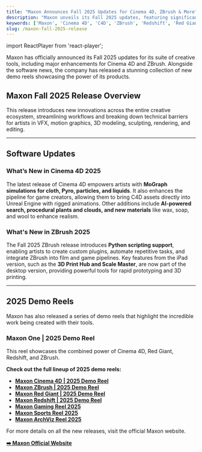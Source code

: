 ```yaml
---
title: "Maxon Announces Fall 2025 Updates for Cinema 4D, ZBrush & More"
description: "Maxon unveils its Fall 2025 updates, featuring significant enhancements for Cinema 4D and ZBrush, alongside a stunning collection of new demo reels."
keywords: ['Maxon', 'Cinema 4D', 'C4D', 'ZBrush', 'Redshift', 'Red Giant', 'Maxon One', '3D', 'VFX', 'motion graphics', 'update']
slug: /maxon-fall-2025-release
---
```


import ReactPlayer from 'react-player';

Maxon has officially announced its Fall 2025 updates for its suite of creative tools, including major enhancements for Cinema 4D and ZBrush. Alongside the software news, the company has released a stunning collection of new demo reels showcasing the power of its products.

## Maxon Fall 2025 Release Overview

This release introduces new innovations across the entire creative ecosystem, streamlining workflows and breaking down technical barriers for artists in VFX, motion graphics, 3D modeling, sculpting, rendering, and editing.

<div className="player-wrapper">
  <ReactPlayer
    className="react-player"
    url="https://www.youtube.com/watch?v=Wa2poeAmFc4"
    width="100%"
    height="100%"
    controls={true}
  />
</div>

---

## Software Updates

### What’s New in Cinema 4D 2025

The latest release of Cinema 4D empowers artists with **MoGraph simulations for cloth, Pyro, particles, and liquids**. It also enhances the pipeline for game creators, allowing them to bring C4D assets directly into Unreal Engine with rigged animations. Other additions include **AI-powered search, procedural plants and clouds, and new materials** like wax, soap, and wool to enhance realism.

<div className="player-wrapper">
  <ReactPlayer
    className="react-player"
    url="https://www.youtube.com/watch?v=7P_Uy1cGZqc"
    width="100%"
    height="100%"
    controls={true}
  />
</div>

### What's New in ZBrush 2025

The Fall 2025 ZBrush release introduces **Python scripting support**, enabling artists to create custom plugins, automate repetitive tasks, and integrate ZBrush into film and game pipelines. Key features from the iPad version, such as the **3D Print Hub and Scale Master**, are now part of the desktop version, providing powerful tools for rapid prototyping and 3D printing.

<div className="player-wrapper">
  <ReactPlayer
    className="react-player"
    url="https://www.youtube.com/watch?v=DdKubRp7C4A"
    width="100%"
    height="100%"
    controls={true}
  />
</div>

---

## 2025 Demo Reels

Maxon has also released a series of demo reels that highlight the incredible work being created with their tools.

### Maxon One | 2025 Demo Reel

This reel showcases the combined power of Cinema 4D, Red Giant, Redshift, and ZBrush.

<div className="player-wrapper">
  <ReactPlayer
    className="react-player"
    url="https://www.youtube.com/watch?v=-nCaykJUhFg"
    width="100%"
    height="100%"
    controls={true}
  />
</div>

**Check out the full lineup of 2025 demo reels:**

*   **[Maxon Cinema 4D | 2025 Demo Reel](https://www.youtube.com/watch?v=-5S2qs32PII)**
*   **[Maxon ZBrush | 2025 Demo Reel](https://www.youtube.com/watch?v=I0u3jfD2YeA)**
*   **[Maxon Red Giant | 2025 Demo Reel](https://www.youtube.com/watch?v=zqUUGGVS2BQ)**
*   **[Maxon Redshift | 2025 Demo Reel](https://www.youtube.com/watch?v=hyEAG9Wsf60)**
*   **[Maxon Gaming Reel 2025](https://www.youtube.com/watch?v=eHMNq8EY1Q0)**
*   **[Maxon Sports Reel 2025](https://www.youtube.com/watch?v=XgP8YTSkkAw)**
*   **[Maxon ArchViz Reel 2025](https://www.youtube.com/watch?v=FBVW2tc5gF4)**

For more details on all the new releases, visit the official Maxon website.

**[➡️ Maxon Official Website](https://www.maxon.net/)**
